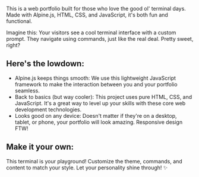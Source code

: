<div align="left">

This is a web portfolio built for those who love the good ol' terminal days. 
Made with Alpine.js, HTML, CSS, and JavaScript, it's both fun and functional.

Imagine this: Your visitors see a cool terminal interface with a custom prompt. They navigate using commands, just like the real deal. Pretty sweet, right?

</div>

## Here's the lowdown:

- Alpine.js keeps things smooth: We use this lightweight JavaScript framework to make the interaction between you and your portfolio seamless.
- Back to basics (but way cooler): This project uses pure HTML, CSS, and JavaScript. It's a great way to level up your skills with these core web development technologies.
- Looks good on any device: Doesn't matter if they're on a desktop, tablet, or phone, your portfolio will look amazing. Responsive design FTW!

## Make it your own:

This terminal is your playground! Customize the theme, commands, and content to match your style. Let your personality shine through! ✨
